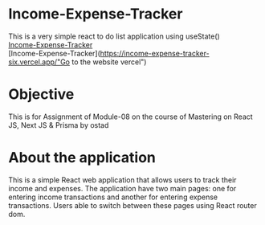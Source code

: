 # Income-Expense-Tracker

This is a very simple react to do list application using useState() <br>
[Income-Expense-Tracker](https://rasel22-income-expense-tracker.netlify.app// "Go to the website netlify") <br>
[Income-Expense-Tracker](https://income-expense-tracker-six.vercel.app/"Go to the website vercel")

# Objective
This is for Assignment of Module-08 on the course of Mastering on React JS, Next JS & Prisma by ostad

# About the application
This is a simple React web application that allows users to track their income and expenses. The application have two main pages: one for entering income transactions and another for entering expense transactions. Users able to switch between these pages using React router dom.
